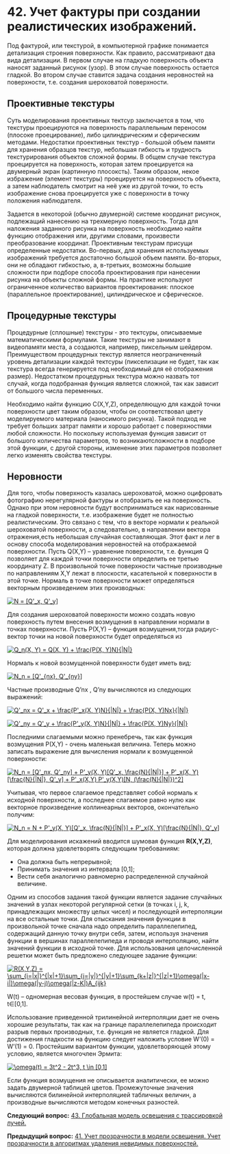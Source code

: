 # 42. Учет фактуры при создании реалистических изображений.

Под фактурой, или текстурой, в компьютерной графике понимается детализация строения поверхности. Как правило, рассматривают два вида детализации. В первом случае на гладкую поверхность объекта наносят заданный рисунок (узор). В этом случае поверхность остается гладкой. Во втором случае ставится задача создания неровностей на поверхности, т.е. создания шероховатой поверхности.

## Проективные текстуры

Суть моделирования проективных тектсур заключается в том, что текстуры проецируются на поверхность параллельным переносом (плосоке проецирование), либо цилиндрическим и сферическим методами. Недостатки проективных текстур - большой объем памяти для хранения образцов текстур, небольшая гибкость и трудность текстурирования объектов сложной формы. В общем случае текстура проецируется на поверхность, которая затем проецируется на двумерный экран (картинную плосоксть). Таким образом, некое избражение (элемент текстуры) проецируется на поверхность объекта, а затем наблюдатель смотрит на неё уже из другой точки, то есть изображение снова проецируется уже с поверхности в точку положения наблюдателя.

Задается в некоторой (обычно двумерной) системе координат рисунок, подлежащий нанесению на трехмерную поверхность. Тогда для наложения заданного рисунка на поверхность необходимо найти функцию отображения или, другими словами, произвести преобразование координат. Проективным текстурам присущи определенные недостатки. Во-первых, для хранения используемых изображений требуется достаточно большой объем памяти. Во-вторых, они не обладают гибкостью, а, в-третьих, возможны большие сложности при подборе способа проектирования при нанесении рисунка на объекты сложной формы. На практике используют ограниченное количество вариантов проектирования: плоское (параллельное проектирование), цилиндрическое и сферическое.

## Процедурные текстуры

Процедурные (сплошные) текстуры - это тектсуры, описываемые математическими формулами. Такие текстуры не занимают в видеопамяти места, а создаются, например, пиксельным шейдером. Преимуществом процедурных текстур является неограниченный уровень детализации каждой тектсуры (пикселизации не будет, так как текстура всегда генерируется под необходимый для её отображения размер). Недостатком процедурных текстура можно назвать тот случай, когда подобранная функция является сложной, так как зависит от большого числа переменных.

Необходимо найти функцию C(X,Y,Z), определяющую для каждой точки поверхности цвет таким образом, чтобы он соответствовал цвету моделируемого материала (наносимого рисунка). Такой подход не требует больших затрат памяти и хорошо работает с поверхностями любой сложности. Но поскольку используемая функция зависит от большого количества параметров, то возникаютсложности в подборе этой функции, с другой стороны, изменение этих параметров позволяет легко изменять свойства текстуры.

## Неровности

Для того, чтобы поверхность казалась шероховатой, можно оцифровать фотографию нерегулярной фактуры и отобразить ее на поверхность. Однако при этом неровности будут восприниматься как нарисованные на гладкой поверхности, т.е. изображение будет не полностью реалистическим. Это связано с тем, что в векторе нормали к реальной шероховатой поверхности, а следовательно, в направлении вектора отражения,есть небольшая случайная составляющая. Этот факт и лег в основу способа моделирования неровностей на отображаемой поверхности. Пусть Q(X,Y) – уравнение поверхности, т.е. функция Q позволяет для каждой точки поверхности определить ее третью координату Z. В произвольной точке поверхности частные производные по направлениям X,Y лежат в плоскости, касательной к поверхности в этой точке. Нормаль в точке поверхности может определяться векторным произведением этих производных: 

<a href="https://www.codecogs.com/eqnedit.php?latex=N&space;=&space;[Q'_x,&space;Q'_y]" target="_blank"><img src="https://latex.codecogs.com/svg.latex?N&space;=&space;[Q'_x,&space;Q'_y]" title="N = [Q'_x, Q'_y]" /></a>

Для создания шероховатой поверхности можно создать новую поверхность путем внесения возмущения в направлении нормали в точках поверхности. Пусть P(X,Y) – функция возмущения,тогда радиус-вектор точки на новой поверхности будет определяться из 

<a href="https://www.codecogs.com/eqnedit.php?latex=Q_n(X,&space;Y)&space;=&space;Q(X,&space;Y)&space;&plus;&space;\frac{P(X,&space;Y)N}{|N|}" target="_blank"><img src="https://latex.codecogs.com/svg.latex?Q_n(X,&space;Y)&space;=&space;Q(X,&space;Y)&space;&plus;&space;\frac{P(X,&space;Y)N}{|N|}" title="Q_n(X, Y) = Q(X, Y) + \frac{P(X, Y)N}{|N|}" /></a>

Нормаль к новой возмущенной поверхности будет иметь вид:

<a href="https://www.codecogs.com/eqnedit.php?latex=N_n&space;=&space;[Q'_{nx},&space;Q'_{ny}]" target="_blank"><img src="https://latex.codecogs.com/svg.latex?N_n&space;=&space;[Q'_{nx},&space;Q'_{ny}]" title="N_n = [Q'_{nx}, Q'_{ny}]" /></a>

Частные производные Q’nx , Q’ny вычисляются из следующих выражений:

<a href="https://www.codecogs.com/eqnedit.php?latex=Q'_nx&space;=&space;Q'_x&space;&plus;&space;\frac{P'_x(X,&space;Y)N}{|N|}&space;&plus;&space;\frac{P(X,&space;Y)Nx}{|N|}" target="_blank"><img src="https://latex.codecogs.com/svg.latex?Q'_nx&space;=&space;Q'_x&space;&plus;&space;\frac{P'_x(X,&space;Y)N}{|N|}&space;&plus;&space;\frac{P(X,&space;Y)Nx}{|N|}" title="Q'_nx = Q'_x + \frac{P'_x(X, Y)N}{|N|} + \frac{P(X, Y)Nx}{|N|}" /></a>

<a href="https://www.codecogs.com/eqnedit.php?latex=Q'_ny&space;=&space;Q'_y&space;&plus;&space;\frac{P'_y(X,&space;Y)N}{|N|}&space;&plus;&space;\frac{P(X,&space;Y)Ny}{|N|}" target="_blank"><img src="https://latex.codecogs.com/svg.latex?Q'_ny&space;=&space;Q'_y&space;&plus;&space;\frac{P'_y(X,&space;Y)N}{|N|}&space;&plus;&space;\frac{P(X,&space;Y)Ny}{|N|}" title="Q'_ny = Q'_y + \frac{P'_y(X, Y)N}{|N|} + \frac{P(X, Y)Ny}{|N|}" /></a>

Последними слагаемыми можно пренебречь, так как функция возмущения P(X,Y) - очень маленькая величина. Теперь можно записать выражение для вычисления нормали к возмущенной поверхности:

<a href="https://www.codecogs.com/eqnedit.php?latex=N_n&space;=&space;[Q'_nx,&space;Q'_ny]&space;&plus;&space;P'_y(X,&space;Y)[Q'_x,&space;\frac{N}{|N|}]&space;&plus;&space;P'_x(X,&space;Y)[\frac{N}{|N|},&space;Q'_y]&space;&plus;&space;P'_x(X,Y)&space;P'_y(X,Y)[N,&space;(\frac{N}{|N|})^2]" target="_blank"><img src="https://latex.codecogs.com/svg.latex?N_n&space;=&space;[Q'_nx,&space;Q'_ny]&space;&plus;&space;P'_y(X,&space;Y)[Q'_x,&space;\frac{N}{|N|}]&space;&plus;&space;P'_x(X,&space;Y)[\frac{N}{|N|},&space;Q'_y]&space;&plus;&space;P'_x(X,Y)&space;P'_y(X,Y)[N,&space;(\frac{N}{|N|})^2]" title="N_n = [Q'_nx, Q'_ny] + P'_y(X, Y)[Q'_x, \frac{N}{|N|}] + P'_x(X, Y)[\frac{N}{|N|}, Q'_y] + P'_x(X,Y) P'_y(X,Y)[N, (\frac{N}{|N|})^2]" /></a>

Учитывая, что первое слагаемое представляет собой нормаль к исходной поверхности, а последнее слагаемое равно нулю как векторное произведение коллинеарных векторов, окончательно получим:

<a href="https://www.codecogs.com/eqnedit.php?latex=N_n&space;=&space;N&space;&plus;&space;P'_y(X,&space;Y)[Q'_x,&space;\frac{N}{|N|}]&space;&plus;&space;P'_x(X,&space;Y)[\frac{N}{|N|},&space;Q'_y]" target="_blank"><img src="https://latex.codecogs.com/svg.latex?N_n&space;=&space;N&space;&plus;&space;P'_y(X,&space;Y)[Q'_x,&space;\frac{N}{|N|}]&space;&plus;&space;P'_x(X,&space;Y)[\frac{N}{|N|},&space;Q'_y]" title="N_n = N + P'_y(X, Y)[Q'_x, \frac{N}{|N|}] + P'_x(X, Y)[\frac{N}{|N|}, Q'_y]" /></a>

Для моделирования искажений вводится шумовая функция **R(X,Y,Z)**, которая должна удовлетворять следующим требованиям:
* Она должна быть непрерывной;
* Принимать значения из интервала [0,1];
* Вести себя аналогично равномерно распределенной случайной величине.

Одним из способов задания такой функции является задание случайных значений в узлах некоторой регулярной сетки (в точках i, j, k, принадлежащих множеству целых чисел) и последующей интерполяции на все остальные точки. Для отыскания значения функции в произвольной точке сначала надо определить параллелепипед, содержащий данную точку внутри себя, затем, используя значения функции в вершинах параллелепипеда и проводя интерполяцию, найти значений функции в исходной точке. Для использования целочисленной решетки может быть предложено следующее задание функции:

<a href="https://www.codecogs.com/eqnedit.php?latex=R(X,Y,Z)&space;=&space;\sum_{i=|x|}^{|x|&plus;1}\sum_{j=|y|}^{|y|&plus;1}\sum_{k&plus;|z|}^{|z|&plus;1}\omega(|x-i|)\omega(|y-j)\omega(|z-K|)A_{ijk}" target="_blank"><img src="https://latex.codecogs.com/svg.latex?R(X,Y,Z)&space;=&space;\sum_{i=|x|}^{|x|&plus;1}\sum_{j=|y|}^{|y|&plus;1}\sum_{k&plus;|z|}^{|z|&plus;1}\omega(|x-i|)\omega(|y-j)\omega(|z-K|)A_{ijk}" title="R(X,Y,Z) = \sum_{i=|x|}^{|x|+1}\sum_{j=|y|}^{|y|+1}\sum_{k+|z|}^{|z|+1}\omega(|x-i|)\omega(|y-j)\omega(|z-K|)A_{ijk}" /></a>

W(t) – одномерная весовая функция, в простейшем случае w(t) = t, t∈[0,1].

Использование приведенной трилинейной интерполяции дает не очень хорошие результаты, так как на границе параллелепипеда происходит разрыв первых производных, т.е. функция не является гладкой. Для достижения гладкости на функцию следует наложить условие W’(0) = W’(1) = 0. Простейшим вариантом функции, удовлетворяющей этому условию, является многочлен Эрмита:

<a href="https://www.codecogs.com/eqnedit.php?latex=\omega(t)&space;=&space;3t^2&space;-&space;2t^3,&space;t&space;\in&space;[0,1]" target="_blank"><img src="https://latex.codecogs.com/svg.latex?\omega(t)&space;=&space;3t^2&space;-&space;2t^3,&space;t&space;\in&space;[0,1]" title="\omega(t) = 3t^2 - 2t^3, t \in [0,1]" /></a>

Если функция возмущения не описывается аналитически, ее можно задать двумерной таблицей цветов. Промежуточные значения вычисляются билинейной интерполяцией табличных величин, а производные вычисляются методом конечных разностей.

**Следующий вопрос:**  [43. Глобальная модель освещения с трассировкой лучей.](./exam43)


**Предыдущий вопрос:**  [41. Учет прозрачности в модели освещения. Учет прозрачности в  алгоритмах удаления невидимых поверхностей.](./exam41)
